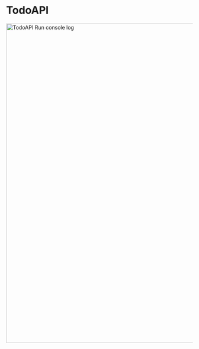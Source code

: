 # TodoAPI

<img width="864" alt="TodoAPI Run console log" src="https://github.com/user-attachments/assets/8503e0ad-92c0-4e5e-b9b2-f74e6480c8fc" />
